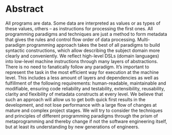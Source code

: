 # Abstract

All programs are data. Some data are interpreted as values or as types of these
values, others – as instructions for processing the first ones. All programming
paradigms and techniques are just a method to form metadata that gives the rules
and control flow order of data processing. Multi-paradigm programming approach
takes the best of all paradigms to build syntactic constructions, which allow
describing the subject domain more clearly and conveniently. We reflect
high-level DSLs (domain languages) into low-level machine instructions through
many layers of abstractions. There is no need to fanatically follow any
paradigm. It’s important to represent the task in the most efficient way for
execution at the machine level. This includes a less amount of layers and
dependencies as well as fulfillment of the following requirements:
human-readable, maintainable and modifiable, ensuring code reliability and
testability, extensibility, reusability, clarity and flexibility of metadata
constructs at every level. We believe that such an approach will allow us to get
both quick first results in the development, and not lose performance with a
large flow of changes at mature and complex project stages. We will try to
consider the techniques and principles of different programming paradigms
through the prism of metaprogramming and thereby change if not the software
engineering itself, but at least its understanding by new generations of
engineers.
